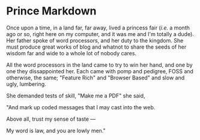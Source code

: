 # Prince Markdown
Once upon a time, in a land far, far away, lived a princess fair (*i.e.* a month ago or so, right here on my computer, and it was me and I'm totally a dude). Her father spoke of word processors, and her duty to the kingdom. She must produce great works of blog and whatnot to share the seeds of her wisdom far and wide to a whole lot of nobody cares.

All the word processors in the land came to try to win her hand, and one by one they dissappointed her. Each came with pomp and pedigree, FOSS and otherwise, the same; "Feature Rich" and "Browser Based" and slow and ugly, lumbering.

She demanded tests of skill, "Make me a PDF" she said,

"And mark up coded messages that I may cast into the web.

Above all, trust my sense of taste —

My word is law, and you are lowly men."

